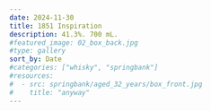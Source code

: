 ```yaml
---
date: 2024-11-30
title: 1851 Inspiration
description: 41.3%. 700 mL.
#featured_image: 02_box_back.jpg
#type: gallery
sort_by: Date
#categories: ["whisky", "springbank"]
#resources:
#  - src: springbank/aged_32_years/box_front.jpg
#    title: "anyway"
---
```

